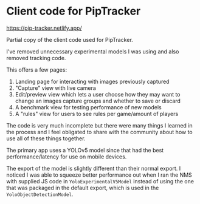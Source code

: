 # Client code for PipTracker

https://pip-tracker.netlify.app/

Partial copy of the client code used for PipTracker.

I've removed unnecessary experimental models I was using and also removed tracking code.

This offers a few pages:

1) Landing page for interacting with images previously captured
2) "Capture" view with live camera
3) Edit/preview view which lets a user choose how they may want to change an images capture groups and whether to save or discard
4) A benchmark view for testing performance of new models
5) A "rules" view for users to see rules per game/amount of players

The code is very much incomplete but there were many things I learned in the process and I feel obligated to share with the community about how to use all of these things together.

The primary app uses a YOLOv5 model since that had the best performance/latency for use on mobile devices.

The export of the model is slightly different than their normal export. I noticed I was able to squeeze better performance out when I ran the NMS with supplied JS code in `YoloExperimentalV5Model` instead of using the one that was packaged in the default export, which is used in the `YoloObjectDetectionModel`.
